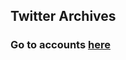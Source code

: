 ## Twitter Archives

### Go to accounts [here](https://github.com/TwitterArchives/archives-220514/Accounts)
